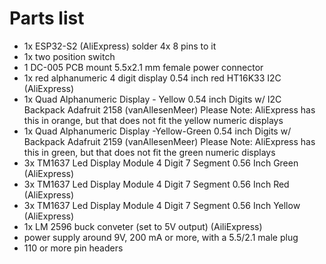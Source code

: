# Parts list

- 1x ESP32-S2 (AliExpress) solder 4x 8 pins to it
- 1x two position switch
- 1 DC-005 PCB mount 5.5x2.1 mm female power connector 
- 1x red alphanumeric 4 digit display 0.54 inch red HT16K33 I2C (AliExpress)
- 1x Quad Alphanumeric Display - Yellow 0.54 inch Digits w/ I2C Backpack Adafruit 2158 (vanAllesenMeer) Please Note: AliExpress has this in orange, but that does not fit the yellow numeric displays
- 1x Quad Alphanumeric Display -Yellow-Green 0.54 inch Digits w/ Backpack Adafruit 2159 (vanAllesenMeer) Please Note: AliExpress has this in green, but that does not fit the green numeric displays
- 3x TM1637 Led Display Module 4 Digit 7 Segment 0.56 Inch Green (AliExpress)
- 3x TM1637 Led Display Module 4 Digit 7 Segment 0.56 Inch Red (AliExpress)
- 3x TM1637 Led Display Module 4 Digit 7 Segment 0.56 Inch Yellow (AliExpress)
- 1x LM 2596 buck conveter (set to 5V output) (AiliExpress)
- power supply around 9V, 200 mA or more, with a 5.5/2.1 male plug
- 110 or more pin headers
